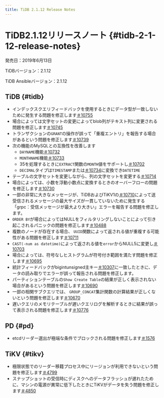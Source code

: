 ```yaml
---
title: TiDB 2.1.12 Release Notes
---
```


# TiDB2.1.12リリースノート {#tidb-2-1-12-release-notes}

発売日：2019年6月13日

TiDBバージョン：2.1.12

TiDB Ansibleバージョン：2.1.12

## TiDB {#tidb}

-   インデックスクエリフィードバックを使用するときにデータ型が一致しないために発生する問題を修正します[＃10755](https://github.com/pingcap/tidb/pull/10755)
-   場合によっては文字セットの変更によってblob列がテキスト列に変更される問題を修正します[＃10745](https://github.com/pingcap/tidb/pull/10745)
-   トランザクションの`GRANT`の操作が誤って「重複エントリ」を報告する場合があるという問題を修正します[＃10739](https://github.com/pingcap/tidb/pull/10739)
-   次の機能のMySQLとの互換性を改善します
    -   `DAYNAME`機能[＃10732](https://github.com/pingcap/tidb/pull/10732)
    -   `MONTHNAME`機能[＃10733](https://github.com/pingcap/tidb/pull/10733)
    -   35を処理するときに`EXTRACT`関数の`MONTH`値をサポートし[＃10702](https://github.com/pingcap/tidb/pull/10702)
    -   `DECIMAL`タイプは`TIMESTAMP`または[＃10734](https://github.com/pingcap/tidb/pull/10734)に変換でき`DATETIME`
-   テーブルの文字セットを変更しながら、列の文字セットを変更する[＃10714](https://github.com/pingcap/tidb/pull/10714)
-   場合によっては、小数を浮動小数点に変換するときのオーバーフローの問題を修正します[＃10730](https://github.com/pingcap/tidb/pull/10730)
-   一部の非常に大きなメッセージが、TiDBおよびTiKV1の[＃10710](https://github.com/pingcap/tidb/pull/10710)によって送受信されるメッセージの最大サイズが一貫していないために発生する「grpc：受信メッセージが最大より大きい」エラーを報告する問題を修正します。
-   `ORDER BY`が場合によってはNULLをフィルタリングしないことによって引き起こされるパニックの問題を修正します[＃10488](https://github.com/pingcap/tidb/pull/10488)
-   複数のノードが存在する場合、 `UUID`関数によって返される値が重複する可能性がある問題を修正します[＃10711](https://github.com/pingcap/tidb/pull/10711)
-   `CAST(-num as datetime)`によって返される値を`error`からNULL5に変更し[＃10703](https://github.com/pingcap/tidb/pull/10703)
-   場合によっては、符号なしヒストグラムが符号付き範囲を満たす問題を修正します[＃10695](https://github.com/pingcap/tidb/pull/10695)
-   統計フィードバックがbigintunsigned主キー[＃10307](https://github.com/pingcap/tidb/pull/10307)に一致したときに、データの読み取りでエラーが誤って報告される問題を修正します。
-   パーティションテーブルの`Show Create Table`の結果が正しく表示されない場合があるという問題を修正します[＃10690](https://github.com/pingcap/tidb/pull/10690)
-   一部の相関サブクエリでは、 `GROUP_CONCAT`集計関数の計算結果が正しくないという問題を修正します[＃10670](https://github.com/pingcap/tidb/pull/10670)
-   遅いクエリのメモリテーブルが遅いクエリログを解析するときに結果が誤って表示される問題を修正します[＃10776](https://github.com/pingcap/tidb/pull/10776)

## PD {#pd}

-   etcdリーダー選出が極端な条件でブロックされる問題を修正します[＃1576](https://github.com/pingcap/pd/pull/1576)

## TiKV {#tikv}

-   極限状態でのリーダー移籍プロセス中にリージョンが利用できないという問題を修正します[＃4799](https://github.com/tikv/tikv/pull/4734)
-   スナップショットの受信時にディスクへのデータフラッシュが遅れたために、マシンの電源が異常に低下したときにTiKVがデータを失う問題を修正します[＃4850](https://github.com/tikv/tikv/pull/4850)
